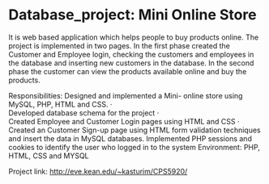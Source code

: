# Database_project: Mini Online Store
It is web based application which helps people to buy products online. The project is implemented in two pages. 
In the first phase created the Customer and Employee login, checking the customers and employees in the database and inserting new customers in the database. In the second phase the customer can view the products available online and buy the products.

Responsibilities: 
Designed and implemented a Mini- online store using MySQL, PHP, HTML and CSS. ·     
Developed database schema for the project ·     
Created Employee and Customer Login pages using HTML and CSS · 
Created an Customer Sign-up page using HTML form validation techniques and insert the data in MySQL databases.
Implemented PHP sessions and cookies to identify the user who logged in to the system
Environment: PHP, HTML, CSS and MYSQL

Project link: http://eve.kean.edu/~kasturim/CPS5920/
